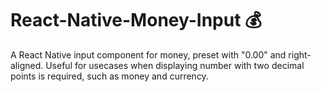 # React-Native-Money-Input 💰
A React Native input component for money, preset with "0.00" and right-aligned.
Useful for usecases when displaying number with two decimal points is required, such as money and currency.
